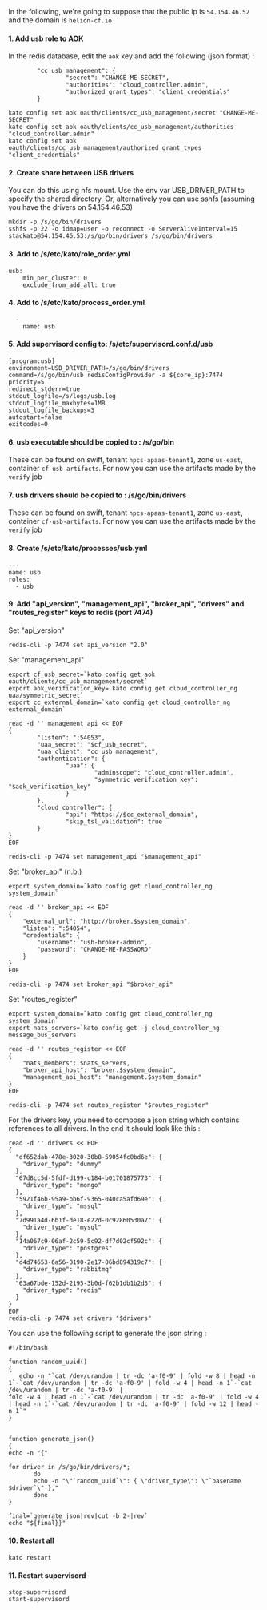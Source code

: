 In the following, we're going to suppose that the public ip is `54.154.46.52` and the domain is `helion-cf.io`

#### 1. Add usb role to AOK
In the redis database, edit the `aok` key and add the following (json format) :
```
        "cc_usb_management": {
                "secret": "CHANGE-ME-SECRET",
                "authorities": "cloud_controller.admin",
                "authorized_grant_types": "client_credentials"
        }
```

```
kato config set aok oauth/clients/cc_usb_management/secret "CHANGE-ME-SECRET"
kato config set aok oauth/clients/cc_usb_management/authorities "cloud_controller.admin"
kato config set aok oauth/clients/cc_usb_management/authorized_grant_types "client_credentials"
```
#### 2. Create share between USB drivers
You can do this using nfs mount. Use the env var USB_DRIVER_PATH to specify the shared directory.
Or, alternatively you can use sshfs (assuming you have the drivers on 54.154.46.53)
```
mkdir -p /s/go/bin/drivers
sshfs -p 22 -o idmap=user -o reconnect -o ServerAliveInterval=15 stackato@54.154.46.53:/s/go/bin/drivers /s/go/bin/drivers
```
#### 3. Add to /s/etc/kato/role_order.yml
```
usb:
    min_per_cluster: 0
    exclude_from_add_all: true
```
#### 4. Add to /s/etc/kato/process_order.yml
```
  -
    name: usb
```
#### 5. Add supervisord config to: /s/etc/supervisord.conf.d/usb
```
[program:usb]
environment=USB_DRIVER_PATH=/s/go/bin/drivers
command=/s/go/bin/usb redisConfigProvider -a ${core_ip}:7474
priority=5
redirect_stderr=true
stdout_logfile=/s/logs/usb.log
stdout_logfile_maxbytes=1MB
stdout_logfile_backups=3
autostart=false
exitcodes=0
```
#### 6. usb executable should be copied to : /s/go/bin
These  can be found on swift, tenant `hpcs-apaas-tenant1`, zone `us-east`, container `cf-usb-artifacts`. For now you can use the artifacts made by the `verify` job
#### 7. usb drivers should be copied to : /s/go/bin/drivers
These  can be found on swift, tenant `hpcs-apaas-tenant1`, zone `us-east`, container `cf-usb-artifacts`. For now you can use the artifacts made by the `verify` job
#### 8. Create /s/etc/kato/processes/usb.yml
```
---
name: usb
roles:
  - usb
```
#### 9. Add "api_version", "management_api", "broker_api", "drivers" and "routes_register" keys to redis (port 7474)
Set "api_version"
```
redis-cli -p 7474 set api_version "2.0"
```

Set  "management_api"
```
export cf_usb_secret=`kato config get aok oauth/clients/cc_usb_management/secret`
export aok_verification_key=`kato config get cloud_controller_ng uaa/symmetric_secret`
export cc_external_domain=`kato config get cloud_controller_ng external_domain`

read -d '' management_api << EOF
{
        "listen": ":54053",
        "uaa_secret": "$cf_usb_secret",
        "uaa_client": "cc_usb_management",
        "authentication": {
                "uaa": {
                        "adminscope": "cloud_controller.admin",
                        "symmetric_verification_key": "$aok_verification_key"
                }
        },
        "cloud_controller": {
                "api": "https://$cc_external_domain",
                "skip_tsl_validation": true
        }
}
EOF

redis-cli -p 7474 set management_api "$management_api"
```


Set "broker_api" (n.b.)
```
export system_domain=`kato config get cloud_controller_ng system_domain`

read -d '' broker_api << EOF
{
    "external_url": "http://broker.$system_domain",
    "listen": ":54054",
    "credentials": {
        "username": "usb-broker-admin",
        "password": "CHANGE-ME-PASSWORD"
    }
}
EOF

redis-cli -p 7474 set broker_api "$broker_api"
```

Set "routes_register"
```
export system_domain=`kato config get cloud_controller_ng system_domain`
export nats_servers=`kato config get -j cloud_controller_ng message_bus_servers`

read -d '' routes_register << EOF
{
    "nats_members": $nats_servers,
    "broker_api_host": "broker.$system_domain",
    "management_api_host": "management.$system_domain"
}
EOF

redis-cli -p 7474 set routes_register "$routes_register"
```

For the drivers key, you need to compose a json string which contains references to all drivers. In the end it should look like this :
```
read -d '' drivers << EOF
{
  "df652dab-478e-3020-30b8-59054fc0bd6e": {
    "driver_type": "dummy"
  },
  "67d8cc5d-5fdf-d199-c184-b01701875773": {
    "driver_type": "mongo"
  },
  "5921f46b-95a9-bb6f-9365-040ca5afd69e": {
    "driver_type": "mssql"
  },
  "7d991a4d-6b1f-de18-e22d-0c92860530a7": {
    "driver_type": "mysql"
  },
  "14a067c9-06af-2c59-5c92-df7d02cf592c": {
    "driver_type": "postgres"
  },
  "d4d74653-6a56-8190-2e17-06bd894319c7": {
    "driver_type": "rabbitmq"
  },
  "63a67bde-152d-2195-3b0d-f62b1db1b2d3": {
    "driver_type": "redis"
  }
}
EOF
redis-cli -p 7474 set drivers "$drivers"

```

You can use the following script to generate the json string :
```
#!/bin/bash 

function random_uuid() 
{ 
   echo -n "`cat /dev/urandom | tr -dc 'a-f0-9' | fold -w 8 | head -n 1`-`cat /dev/urandom | tr -dc 'a-f0-9' | fold -w 4 | head -n 1`-`cat /dev/urandom | tr -dc 'a-f0-9' |
fold -w 4 | head -n 1`-`cat /dev/urandom | tr -dc 'a-f0-9' | fold -w 4 | head -n 1`-`cat /dev/urandom | tr -dc 'a-f0-9' | fold -w 12 | head -n 1`" 
} 


function generate_json() 
{ 
echo -n "{" 

for driver in /s/go/bin/drivers/*; 
       do 
       echo -n "\"`random_uuid`\": { \"driver_type\": \"`basename $driver`\" }," 
       done 
} 

final=`generate_json|rev|cut -b 2-|rev` 
echo "${final}}"
```

#### 10. Restart all
```
kato restart
```
#### 11. Restart supervisord
```
stop-supervisord
start-supervisord
```
